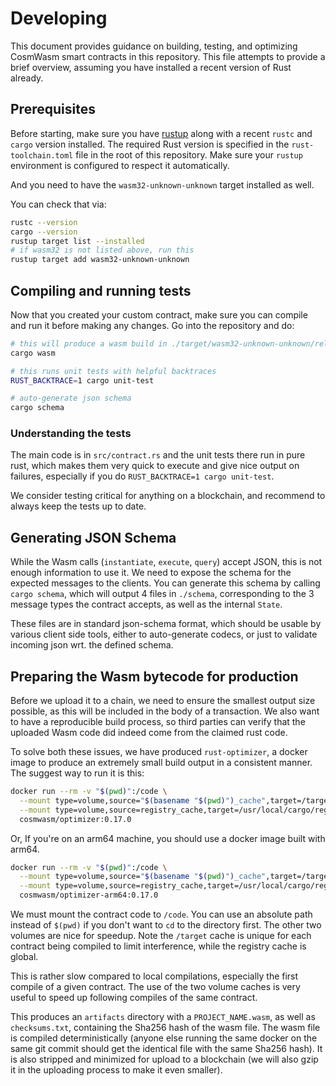 # Developing

This document provides guidance on building, testing, and optimizing CosmWasm smart 
contracts in this repository. This file attempts to provide a brief overview, assuming
you have installed a recent version of Rust already.

## Prerequisites

Before starting, make sure you have [rustup](https://rustup.rs/) along with a
recent `rustc` and `cargo` version installed. The required Rust version is specified
in the `rust-toolchain.toml` file in the root of this repository. Make sure 
your `rustup` environment is configured to respect it automatically.

And you need to have the `wasm32-unknown-unknown` target installed as well.

You can check that via:

```sh
rustc --version
cargo --version
rustup target list --installed
# if wasm32 is not listed above, run this
rustup target add wasm32-unknown-unknown
```

## Compiling and running tests

Now that you created your custom contract, make sure you can compile and run it before
making any changes. Go into the repository and do:

```sh
# this will produce a wasm build in ./target/wasm32-unknown-unknown/release/YOUR_NAME_HERE.wasm
cargo wasm

# this runs unit tests with helpful backtraces
RUST_BACKTRACE=1 cargo unit-test

# auto-generate json schema
cargo schema
```

### Understanding the tests

The main code is in `src/contract.rs` and the unit tests there run in pure rust,
which makes them very quick to execute and give nice output on failures, especially
if you do `RUST_BACKTRACE=1 cargo unit-test`.

We consider testing critical for anything on a blockchain, and recommend to always keep
the tests up to date.

## Generating JSON Schema

While the Wasm calls (`instantiate`, `execute`, `query`) accept JSON, this is not enough
information to use it. We need to expose the schema for the expected messages to the
clients. You can generate this schema by calling `cargo schema`, which will output
4 files in `./schema`, corresponding to the 3 message types the contract accepts,
as well as the internal `State`.

These files are in standard json-schema format, which should be usable by various
client side tools, either to auto-generate codecs, or just to validate incoming
json wrt. the defined schema.

## Preparing the Wasm bytecode for production

Before we upload it to a chain, we need to ensure the smallest output size possible,
as this will be included in the body of a transaction. We also want to have a
reproducible build process, so third parties can verify that the uploaded Wasm
code did indeed come from the claimed rust code.

To solve both these issues, we have produced `rust-optimizer`, a docker image to
produce an extremely small build output in a consistent manner. The suggest way
to run it is this:

```sh
docker run --rm -v "$(pwd)":/code \
  --mount type=volume,source="$(basename "$(pwd)")_cache",target=/target \
  --mount type=volume,source=registry_cache,target=/usr/local/cargo/registry \
  cosmwasm/optimizer:0.17.0
```

Or, If you're on an arm64 machine, you should use a docker image built with arm64.

```sh
docker run --rm -v "$(pwd)":/code \
  --mount type=volume,source="$(basename "$(pwd)")_cache",target=/target \
  --mount type=volume,source=registry_cache,target=/usr/local/cargo/registry \
  cosmwasm/optimizer-arm64:0.17.0
```

We must mount the contract code to `/code`. You can use an absolute path instead
of `$(pwd)` if you don't want to `cd` to the directory first. The other two
volumes are nice for speedup.
Note the `/target` cache is unique for each contract being compiled to limit
interference, while the registry cache is global.

This is rather slow compared to local compilations, especially the first compile
of a given contract. The use of the two volume caches is very useful to speed up
following compiles of the same contract.

This produces an `artifacts` directory with a `PROJECT_NAME.wasm`, as well as
`checksums.txt`, containing the Sha256 hash of the wasm file.
The wasm file is compiled deterministically (anyone else running the same
docker on the same git commit should get the identical file with the same Sha256 hash).
It is also stripped and minimized for upload to a blockchain (we will also
gzip it in the uploading process to make it even smaller).
